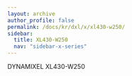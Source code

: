 ```yaml
---
layout: archive
author_profile: false
permalink: /docs/kr/dxl/x/xl430-w250/
sidebar:
  title: XL430-W250
  nav: "sidebar-x-series"
---
```


DYNAMIXEL XL430-W250
